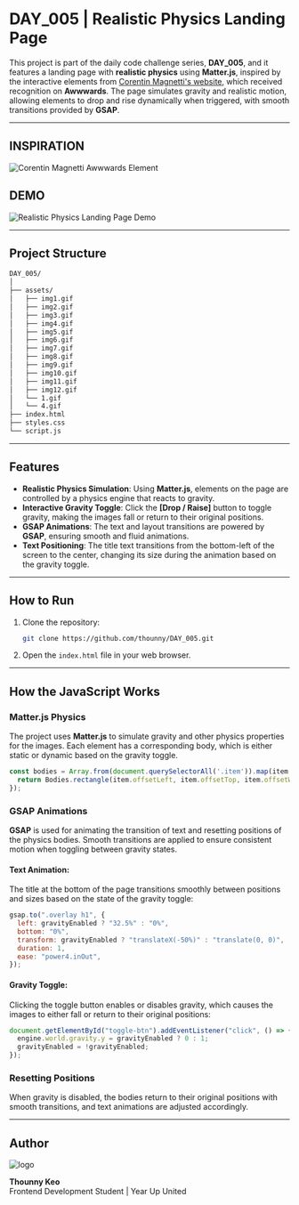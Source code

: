 # DAY_005 | Realistic Physics Landing Page

This project is part of the daily code challenge series, **DAY_005**, and it features a landing page with **realistic physics** using **Matter.js**, inspired by the interactive elements from [Corentin Magnetti's website](https://www.corentinmagnetti.com/), which received recognition on **Awwwards**. The page simulates gravity and realistic motion, allowing elements to drop and rise dynamically when triggered, with smooth transitions provided by **GSAP**. 

---

## INSPIRATION

![Corentin Magnetti Awwwards Element](./assets/DAY_005_1.gif)  

## DEMO

![Realistic Physics Landing Page Demo](./assets/DAY_005_2.gif)  

---

## Project Structure

```bash
DAY_005/
│
├── assets/
│   ├── img1.gif
│   ├── img2.gif
│   ├── img3.gif
│   ├── img4.gif
│   ├── img5.gif
│   ├── img6.gif
│   ├── img7.gif
│   ├── img8.gif
│   ├── img9.gif
│   ├── img10.gif
│   ├── img11.gif
│   ├── img12.gif
│   └── 1.gif
│   └── 4.gif
├── index.html
├── styles.css
└── script.js
```

---

## Features

- **Realistic Physics Simulation**: Using **Matter.js**, elements on the page are controlled by a physics engine that reacts to gravity.
- **Interactive Gravity Toggle**: Click the **[Drop / Raise]** button to toggle gravity, making the images fall or return to their original positions.
- **GSAP Animations**: The text and layout transitions are powered by **GSAP**, ensuring smooth and fluid animations.
- **Text Positioning**: The title text transitions from the bottom-left of the screen to the center, changing its size during the animation based on the gravity toggle.

---

## How to Run

1. Clone the repository:
   ```bash
   git clone https://github.com/thounny/DAY_005.git
   ```
2. Open the `index.html` file in your web browser.

---

## How the JavaScript Works

### Matter.js Physics

The project uses **Matter.js** to simulate gravity and other physics properties for the images. Each element has a corresponding body, which is either static or dynamic based on the gravity toggle.

```javascript
const bodies = Array.from(document.querySelectorAll('.item')).map(item => {
  return Bodies.rectangle(item.offsetLeft, item.offsetTop, item.offsetWidth, item.offsetHeight, { isStatic: true });
});
```

### GSAP Animations

**GSAP** is used for animating the transition of text and resetting positions of the physics bodies. Smooth transitions are applied to ensure consistent motion when toggling between gravity states.

#### Text Animation:

The title at the bottom of the page transitions smoothly between positions and sizes based on the state of the gravity toggle:

```javascript
gsap.to(".overlay h1", {
  left: gravityEnabled ? "32.5%" : "0%",
  bottom: "0%",
  transform: gravityEnabled ? "translateX(-50%)" : "translate(0, 0)",
  duration: 1,
  ease: "power4.inOut",
});
```

#### Gravity Toggle:

Clicking the toggle button enables or disables gravity, which causes the images to either fall or return to their original positions:

```javascript
document.getElementById("toggle-btn").addEventListener("click", () => {
  engine.world.gravity.y = gravityEnabled ? 0 : 1;
  gravityEnabled = !gravityEnabled;
});
```

### Resetting Positions

When gravity is disabled, the bodies return to their original positions with smooth transitions, and text animations are adjusted accordingly.

---
## Author

![logo](https://web.archive.org/web/20091027053343/http://geocities.com/animecap/index_dwn.gif)

**Thounny Keo**  
Frontend Development Student | Year Up United
